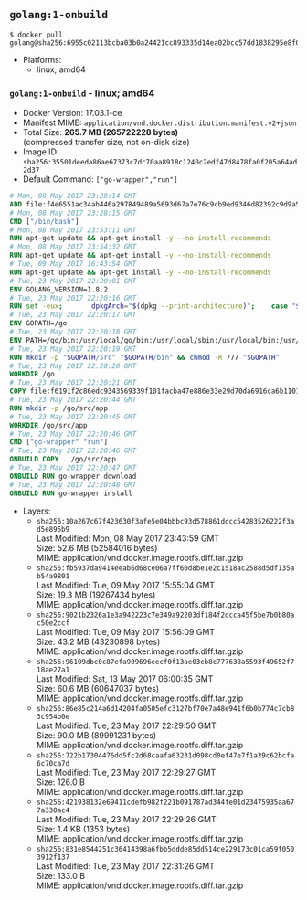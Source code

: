 ## `golang:1-onbuild`

```console
$ docker pull golang@sha256:6955c02113bcba03b0a24421cc893335d14ea02bcc57dd1838295e8f03cb5c51
```

-	Platforms:
	-	linux; amd64

### `golang:1-onbuild` - linux; amd64

-	Docker Version: 17.03.1-ce
-	Manifest MIME: `application/vnd.docker.distribution.manifest.v2+json`
-	Total Size: **265.7 MB (265722228 bytes)**  
	(compressed transfer size, not on-disk size)
-	Image ID: `sha256:35501deeda86ae67373c7dc70aa8918c1240c2edf47d8478fa0f205a64ad2d37`
-	Default Command: `["go-wrapper","run"]`

```dockerfile
# Mon, 08 May 2017 23:28:14 GMT
ADD file:f4e6551ac34ab446a297849489a5693d67a7e76c9cb9ed9346d82392c9d9a5fe in / 
# Mon, 08 May 2017 23:28:15 GMT
CMD ["/bin/bash"]
# Mon, 08 May 2017 23:53:11 GMT
RUN apt-get update && apt-get install -y --no-install-recommends 		ca-certificates 		curl 		wget 	&& rm -rf /var/lib/apt/lists/*
# Mon, 08 May 2017 23:54:32 GMT
RUN apt-get update && apt-get install -y --no-install-recommends 		bzr 		git 		mercurial 		openssh-client 		subversion 				procps 	&& rm -rf /var/lib/apt/lists/*
# Tue, 09 May 2017 16:43:54 GMT
RUN apt-get update && apt-get install -y --no-install-recommends 		g++ 		gcc 		libc6-dev 		make 		pkg-config 	&& rm -rf /var/lib/apt/lists/*
# Tue, 23 May 2017 22:20:01 GMT
ENV GOLANG_VERSION=1.8.2
# Tue, 23 May 2017 22:20:16 GMT
RUN set -eux; 		dpkgArch="$(dpkg --print-architecture)"; 	case "${dpkgArch##*-}" in 		ppc64el) goRelArch='linux-ppc64le'; goRelSha256='031035eab11903237e02007fc69c085bd4769ff2e2aa5e9af427ddaed3d37e2b' ;; 		i386) goRelArch='linux-386'; goRelSha256='00bc94606610bf25c660d6106fa8e61cca6a276c046f3ceb9091053e99ceebe9' ;; 		s390x) goRelArch='linux-s390x'; goRelSha256='f091afb86501191270e14a653a056e8e7635e18a72e43cfbd13093b2482ca7a8' ;; 		armhf) goRelArch='linux-armv6l'; goRelSha256='a1942b2833e7d2685d7dbb7ac81c66125c351f24c7f006e8ae4a4283905257d1' ;; 		amd64) goRelArch='linux-amd64'; goRelSha256='5477d6c9a4f96fa120847fafa88319d7b56b5d5068e41c3587eebe248b939be7' ;; 		*) goRelArch='src'; goRelSha256='e10401faaa8ae29dbe87349c1814b07b1903d453f822215d7b274bbc335cbf79'; 			echo >&2; echo >&2 "warning: current architecture ($dpkgArch) does not have a corresponding Go binary release; will be building from source"; echo >&2 ;; 	esac; 		url="https://golang.org/dl/go${GOLANG_VERSION}.${goRelArch}.tar.gz"; 	wget -O go.tgz "$url"; 	echo "${goRelSha256} *go.tgz" | sha256sum -c -; 	tar -C /usr/local -xzf go.tgz; 	rm go.tgz; 		if [ "$goRelArch" = 'src' ]; then 		echo >&2; 		echo >&2 'error: UNIMPLEMENTED'; 		echo >&2 'TODO install golang-any from jessie-backports for GOROOT_BOOTSTRAP (and uninstall after build)'; 		echo >&2; 		exit 1; 	fi; 		export PATH="/usr/local/go/bin:$PATH"; 	go version
# Tue, 23 May 2017 22:20:17 GMT
ENV GOPATH=/go
# Tue, 23 May 2017 22:20:18 GMT
ENV PATH=/go/bin:/usr/local/go/bin:/usr/local/sbin:/usr/local/bin:/usr/sbin:/usr/bin:/sbin:/bin
# Tue, 23 May 2017 22:20:19 GMT
RUN mkdir -p "$GOPATH/src" "$GOPATH/bin" && chmod -R 777 "$GOPATH"
# Tue, 23 May 2017 22:20:20 GMT
WORKDIR /go
# Tue, 23 May 2017 22:20:21 GMT
COPY file:f6191f2c86edc9343569339f101facba47e886e33e29d70da6916ca6b1101a53 in /usr/local/bin/ 
# Tue, 23 May 2017 22:20:44 GMT
RUN mkdir -p /go/src/app
# Tue, 23 May 2017 22:20:45 GMT
WORKDIR /go/src/app
# Tue, 23 May 2017 22:20:46 GMT
CMD ["go-wrapper" "run"]
# Tue, 23 May 2017 22:20:46 GMT
ONBUILD COPY . /go/src/app
# Tue, 23 May 2017 22:20:47 GMT
ONBUILD RUN go-wrapper download
# Tue, 23 May 2017 22:20:48 GMT
ONBUILD RUN go-wrapper install
```

-	Layers:
	-	`sha256:10a267c67f423630f3afe5e04bbbc93d578861ddcc54283526222f3ad5e895b9`  
		Last Modified: Mon, 08 May 2017 23:43:59 GMT  
		Size: 52.6 MB (52584016 bytes)  
		MIME: application/vnd.docker.image.rootfs.diff.tar.gzip
	-	`sha256:fb5937da9414eeab6d68ce06a7ff60d8be1e2c1518ac2588d5df135ab54a9801`  
		Last Modified: Tue, 09 May 2017 15:55:04 GMT  
		Size: 19.3 MB (19267434 bytes)  
		MIME: application/vnd.docker.image.rootfs.diff.tar.gzip
	-	`sha256:9021b2326a1e3a942223c7e349a92203df184f2dcca45f5be7b0b80ac50e2ccf`  
		Last Modified: Tue, 09 May 2017 15:56:09 GMT  
		Size: 43.2 MB (43230898 bytes)  
		MIME: application/vnd.docker.image.rootfs.diff.tar.gzip
	-	`sha256:96109dbc0c87efa909696eecf0f13ae03eb8c777638a5593f49652f718ae27a1`  
		Last Modified: Sat, 13 May 2017 06:00:35 GMT  
		Size: 60.6 MB (60647037 bytes)  
		MIME: application/vnd.docker.image.rootfs.diff.tar.gzip
	-	`sha256:86e85c214a6d14204fa0505efc3127bf70e7a48e941f6b0b774c7cb83c954b0e`  
		Last Modified: Tue, 23 May 2017 22:29:50 GMT  
		Size: 90.0 MB (89991231 bytes)  
		MIME: application/vnd.docker.image.rootfs.diff.tar.gzip
	-	`sha256:722b17304476dd5fc2d68caafa63231d098cd0ef47e7f1a39c62bcfa6c70ca7d`  
		Last Modified: Tue, 23 May 2017 22:29:27 GMT  
		Size: 126.0 B  
		MIME: application/vnd.docker.image.rootfs.diff.tar.gzip
	-	`sha256:421938132e69411cdefb982f221b091787ad344fe01d23475935aa677a330ac4`  
		Last Modified: Tue, 23 May 2017 22:29:26 GMT  
		Size: 1.4 KB (1353 bytes)  
		MIME: application/vnd.docker.image.rootfs.diff.tar.gzip
	-	`sha256:831e8544251c36414398a6fbb5ddde85dd514ce229173c01ca59f0503912f137`  
		Last Modified: Tue, 23 May 2017 22:31:26 GMT  
		Size: 133.0 B  
		MIME: application/vnd.docker.image.rootfs.diff.tar.gzip
